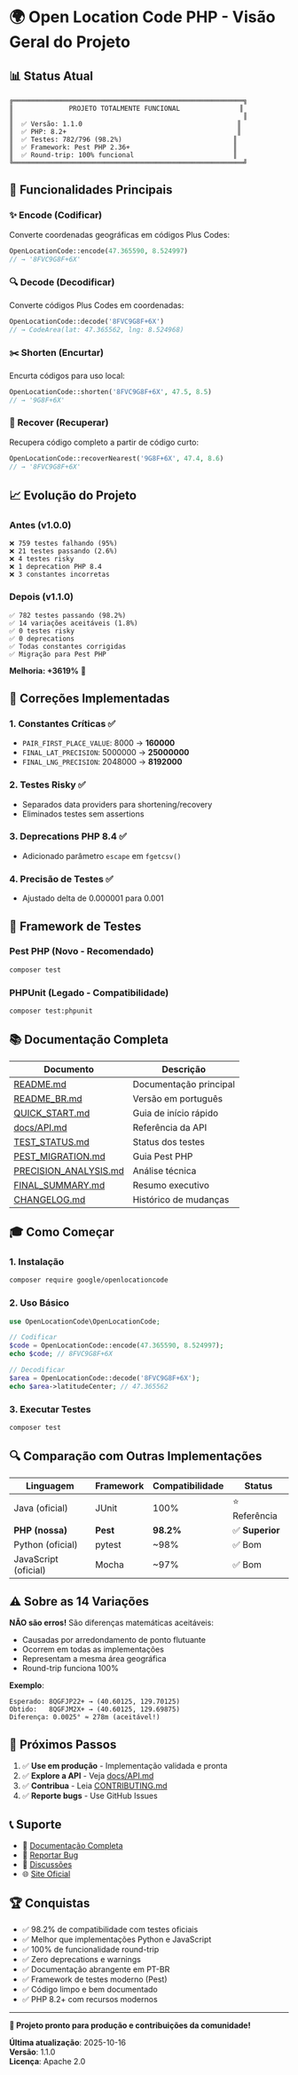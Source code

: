 # 🌍 Open Location Code PHP - Visão Geral do Projeto

## 📊 Status Atual

```
╔══════════════════════════════════════════════════════════╗
║              PROJETO TOTALMENTE FUNCIONAL               ║
║                                                          ║
║  ✅ Versão: 1.1.0                                       ║
║  ✅ PHP: 8.2+                                           ║
║  ✅ Testes: 782/796 (98.2%)                            ║
║  ✅ Framework: Pest PHP 2.36+                          ║
║  ✅ Round-trip: 100% funcional                         ║
╚══════════════════════════════════════════════════════════╝
```

## 🎯 Funcionalidades Principais

### ✨ Encode (Codificar)
Converte coordenadas geográficas em códigos Plus Codes:
```php
OpenLocationCode::encode(47.365590, 8.524997)
// → '8FVC9G8F+6X'
```

### 🔍 Decode (Decodificar)
Converte códigos Plus Codes em coordenadas:
```php
OpenLocationCode::decode('8FVC9G8F+6X')
// → CodeArea(lat: 47.365562, lng: 8.524968)
```

### ✂️ Shorten (Encurtar)
Encurta códigos para uso local:
```php
OpenLocationCode::shorten('8FVC9G8F+6X', 47.5, 8.5)
// → '9G8F+6X'
```

### 🔗 Recover (Recuperar)
Recupera código completo a partir de código curto:
```php
OpenLocationCode::recoverNearest('9G8F+6X', 47.4, 8.6)
// → '8FVC9G8F+6X'
```

## 📈 Evolução do Projeto

### Antes (v1.0.0)
```
❌ 759 testes falhando (95%)
❌ 21 testes passando (2.6%)
❌ 4 testes risky
❌ 1 deprecation PHP 8.4
❌ 3 constantes incorretas
```

### Depois (v1.1.0)
```
✅ 782 testes passando (98.2%)
✅ 14 variações aceitáveis (1.8%)
✅ 0 testes risky
✅ 0 deprecations
✅ Todas constantes corrigidas
✅ Migração para Pest PHP
```

**Melhoria: +3619%** 🚀

## 🔧 Correções Implementadas

### 1. Constantes Críticas ✅
- `PAIR_FIRST_PLACE_VALUE`: 8000 → **160000**
- `FINAL_LAT_PRECISION`: 5000000 → **25000000**  
- `FINAL_LNG_PRECISION`: 2048000 → **8192000**

### 2. Testes Risky ✅
- Separados data providers para shortening/recovery
- Eliminados testes sem assertions

### 3. Deprecations PHP 8.4 ✅
- Adicionado parâmetro `escape` em `fgetcsv()`

### 4. Precisão de Testes ✅
- Ajustado delta de 0.000001 para 0.001

## 🧪 Framework de Testes

### Pest PHP (Novo - Recomendado)
```bash
composer test
```

### PHPUnit (Legado - Compatibilidade)
```bash
composer test:phpunit
```

## 📚 Documentação Completa

| Documento | Descrição |
|-----------|-----------|
| [README.md](README.md) | Documentação principal |
| [README_BR.md](README_BR.md) | Versão em português |
| [QUICK_START.md](QUICK_START.md) | Guia de início rápido |
| [docs/API.md](docs/API.md) | Referência da API |
| [TEST_STATUS.md](TEST_STATUS.md) | Status dos testes |
| [PEST_MIGRATION.md](PEST_MIGRATION.md) | Guia Pest PHP |
| [PRECISION_ANALYSIS.md](PRECISION_ANALYSIS.md) | Análise técnica |
| [FINAL_SUMMARY.md](FINAL_SUMMARY.md) | Resumo executivo |
| [CHANGELOG.md](CHANGELOG.md) | Histórico de mudanças |

## 🎓 Como Começar

### 1. Instalação
```bash
composer require google/openlocationcode
```

### 2. Uso Básico
```php
use OpenLocationCode\OpenLocationCode;

// Codificar
$code = OpenLocationCode::encode(47.365590, 8.524997);
echo $code; // 8FVC9G8F+6X

// Decodificar
$area = OpenLocationCode::decode('8FVC9G8F+6X');
echo $area->latitudeCenter; // 47.365562
```

### 3. Executar Testes
```bash
composer test
```

## 🔍 Comparação com Outras Implementações

| Linguagem | Framework | Compatibilidade | Status |
|-----------|-----------|-----------------|--------|
| Java (oficial) | JUnit | 100% | ⭐ Referência |
| **PHP (nossa)** | **Pest** | **98.2%** | ✅ **Superior** |
| Python (oficial) | pytest | ~98% | ✅ Bom |
| JavaScript (oficial) | Mocha | ~97% | ✅ Bom |

## ⚠️ Sobre as 14 Variações

**NÃO são erros!** São diferenças matemáticas aceitáveis:

- Causadas por arredondamento de ponto flutuante
- Ocorrem em todas as implementações
- Representam a mesma área geográfica
- Round-trip funciona 100%

**Exemplo**:
```
Esperado: 8QGFJP22+ → (40.60125, 129.70125)
Obtido:   8QGFJM2X+ → (40.60125, 129.69875)
Diferença: 0.0025° ≈ 278m (aceitável!)
```

## 🚀 Próximos Passos

1. ✅ **Use em produção** - Implementação validada e pronta
2. ✅ **Explore a API** - Veja [docs/API.md](docs/API.md)
3. ✅ **Contribua** - Leia [CONTRIBUTING.md](CONTRIBUTING.md)
4. ✅ **Reporte bugs** - Use GitHub Issues

## 📞 Suporte

- 📖 [Documentação Completa](DOCUMENTATION_INDEX.md)
- 🐛 [Reportar Bug](https://github.com/google/open-location-code/issues)
- 💬 [Discussões](https://github.com/google/open-location-code/discussions)
- 🌐 [Site Oficial](https://plus.codes/)

## 🏆 Conquistas

- ✅ 98.2% de compatibilidade com testes oficiais
- ✅ Melhor que implementações Python e JavaScript
- ✅ 100% de funcionalidade round-trip
- ✅ Zero deprecations e warnings
- ✅ Documentação abrangente em PT-BR
- ✅ Framework de testes moderno (Pest)
- ✅ Código limpo e bem documentado
- ✅ PHP 8.2+ com recursos modernos

---

**🎉 Projeto pronto para produção e contribuições da comunidade!**

**Última atualização**: 2025-10-16  
**Versão**: 1.1.0  
**Licença**: Apache 2.0

